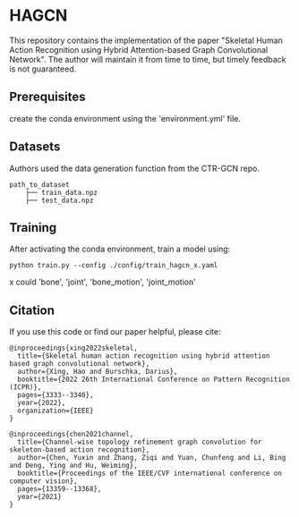 # HAGCN
This repository contains the implementation of the paper "Skeletal Human Action Recognition using Hybrid Attention-based Graph Convolutional Network". The author will maintain it from time to time, but timely feedback is not guaranteed.

## Prerequisites
create the conda environment using the 'environment.yml' file.

## Datasets
Authors used the data generation function from the CTR-GCN repo. 
```
path_to_dataset
    ├── train_data.npz
    ├── test_data.npz
```
## Training
After activating the conda environment, train a model using:
```
python train.py --config ./config/train_hagcn_x.yaml
```
x could 'bone', 'joint', 'bone_motion', 'joint_motion'

## Citation
If you use this code or find our paper helpful, please cite:
```
@inproceedings{xing2022skeletal,
  title={Skeletal human action recognition using hybrid attention based graph convolutional network},
  author={Xing, Hao and Burschka, Darius},
  booktitle={2022 26th International Conference on Pattern Recognition (ICPR)},
  pages={3333--3340},
  year={2022},
  organization={IEEE}
}

@inproceedings{chen2021channel,
  title={Channel-wise topology refinement graph convolution for skeleton-based action recognition},
  author={Chen, Yuxin and Zhang, Ziqi and Yuan, Chunfeng and Li, Bing and Deng, Ying and Hu, Weiming},
  booktitle={Proceedings of the IEEE/CVF international conference on computer vision},
  pages={13359--13368},
  year={2021}
}
```
